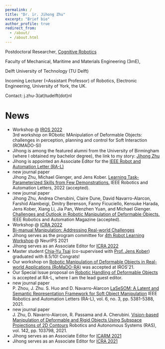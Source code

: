 ```yaml
---
permalink: /
title: "Dr. ir. Jihong Zhu"
excerpt: "Brief bio"
author_profile: true
redirect_from:
  - /about/
  - /about.html
---
```


Postdoctoral Researcher, [Cognitive Robotics](https://www.tudelft.nl/en/3me/about/departments/cognitive-robotics-cor/)

Faculty of Mechanical, Maritime and Materials Engineering (3mE),

Delft University of Technology (TU Delft)

Incoming Lecturer (=Assistant Professor) of Robotics, Electronic Engineering, University of York, the UK.

Contact: j.zhu-3(at)tudelft(dot)nl




# News
* Workshop @ [IROS 2022](https://iros2022.org/) <br>
  3rd workshop on RObotic MAnipulation of Deformable Objects: challenges in perception, planning and control for Soft Interaction (ROMADO-SI)
* Jihong is among the featured alumni from the University of Birmingham (where I obtained my bachelor degree), the link to my story: [Jihong Zhu](https://www.birmingham.ac.uk/university/colleges/eps/eps-community/alumni-profiles-new/eese/jihong-zhu.aspx)
* Jihong is appointed an Associate Editor for the [IEEE Robot and Automation Letter (RA-L)](https://www.ieee-ras.org/publications/ra-l)
* new journal paper<br>
  Jihong Zhu, Michael Gienger, and Jens Kober. [Learning Task-Parameterized Skills from Few Demonstrations.](https://arxiv.org/pdf/2201.09975.pdf) IEEE Robotics and Automation Letters, 2022 (accepted).
* new journal paper<br>
   Jihong Zhu, Andrea Cherubini, Claire Dune, David Navarro-Alarcon, Farshid Alambeigi, Dmitry Berenson, Fanny Ficuciello, Kensuke Harada, Jens Kober, Xiang Li, Jia Pan, Wenzhen Yuan, and Michael Gienger. [Challenges and Outlook in Robotic Manipulation of Deformable Objects.](https://arxiv.org/pdf/2105.01767.pdf) IEEE Robotics and Automation Magazine (accepted).
* Workshop @ [ICRA 2022](https://www.icra2022.org/) <br>
  [Bi-manual Manipulation: Addressing Real-world Challenges](https://sites.google.com/view/bm4rw/home)
* Jihong serves as the program committee for [4th Robot Learning Workshop](http://www.robot-learning.ml/2021/) @ NeurIPS 2021
* Jihong serves as an Associate Editor for [ICRA 2022](http://www.icra2022.org/)  
* Master student [Chia-Yu Tsai](https://www.linkedin.com/in/chia-yu-tsai/) (co-supervised with [Prof. Jens Kober](http://www.jenskober.de/)) graduated with 8.5/10! Congrats!
* Our workshop on [Robotic Manipulation of Deformable Objects in Real-world Applications (RoMaDO-RA)](https://adkoessler.github.io/romadora-workshop/) was accepted at IROS'21.
* Our Special Issue proposal on [Robotic Handling of Deformable Objects](https://www.ieee-ras.org/publications/ra-l/special-issues/cfp-robotic-handling-of-deformable-objects) is accepted at RA-L, where I am the lead guest editor.
* new journal paper<br>
   P. Zhou, J. Zhu. S. Huo and D. Navarro-Alarcon [LaSeSOM: A Latent and Semantic Representation Framework for Soft Object Manipulation](https://arxiv.org/pdf/2012.05412.pdf) IEEE Robotics and Automation Letters (RA-L), vol. 6, no. 3, pp. 5381-5388, 2021.
* new journal paper<br>
   J. Zhu, D. Navarro-Alarcon, R. Passama and A. Cherubini. [Vision-based Manipulation of Deformable and Rigid Objects Using Subspace Projections of 2D Contours](https://arxiv.org/abs/2006.09023) Robotics and Autonomous Systems (RAS), vol. 142, pp. 103798, 2021.
* Jihong serves as an Associate Editor for [ICARM 2021](http://www.ieee-arm.org/)
* Jihong serves as an Associate Editor for [ICRA 2021](http://www.icra2021.org/)
